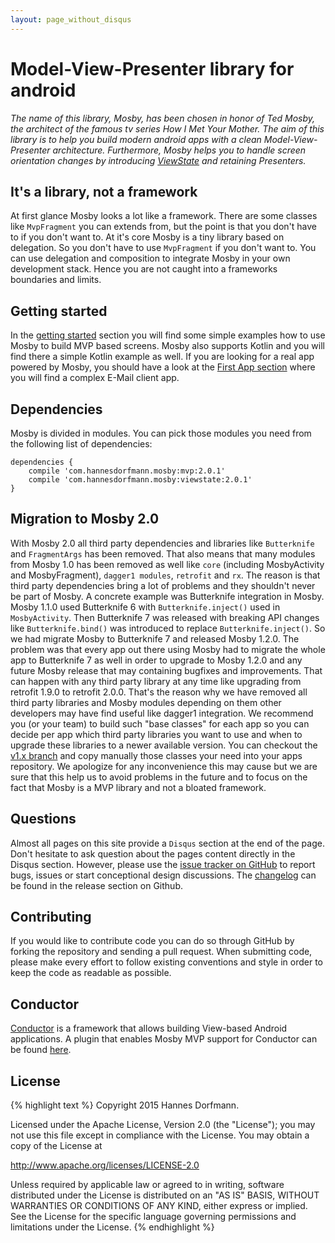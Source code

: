 ```yaml
---
layout: page_without_disqus
---
```


# Model-View-Presenter library for android
_The name of this library, Mosby, has been chosen in honor of Ted Mosby, the architect of the famous tv series How I Met Your Mother. The aim of this library is to help you build modern android apps with a clean Model-View-Presenter architecture. Furthermore, Mosby helps you to handle screen orientation changes by introducing [ViewState](http://hannesdorfmann.com/mosby/viewstate/) and retaining Presenters._

## It's a library, not a framework
At first glance Mosby looks a lot like a framework. There are some classes like `MvpFragment` you can extends from, but the point is that you don't have to if you don't want to. At it's core Mosby is a tiny library based on delegation. So you don't have to use `MvpFragment` if you don't want to. You can use delegation and composition to integrate Mosby in your own development stack. Hence you are not caught into a frameworks boundaries and limits.

## Getting started
In the [getting started](http://hannesdorfmann.com/mosby/getting-started/) section you will find some simple examples how to use Mosby to build MVP based screens. Mosby also supports Kotlin and you will find there a simple Kotlin example as well.
If you are looking for a real app powered by Mosby, you should have a look at the [First App section](http://hannesdorfmann.com/mosby/first-app/) where you will find a complex E-Mail client app.

## Dependencies
Mosby is divided in modules. You can pick those modules you need from the following list of dependencies:


<div class="highlight"><pre><code class="groovy"><span class="n">dependencies</span> <span class="o">{</span>
	<span class="n">compile</span> <span class="s1">'com.hannesdorfmann.mosby:mvp:<span class="mosbyVersion">2.0.1</span>'</span>
	<span class="n">compile</span> <span class="s1">'com.hannesdorfmann.mosby:viewstate:<span class="mosbyVersion">2.0.1</span>'</span>
<span class="o">}</span></code></pre></div>

## Migration to Mosby 2.0
With Mosby 2.0 all third party dependencies and libraries like `Butterknife` and `FragmentArgs` has been removed. That also means that many modules from Mosby 1.0 has been removed as well like `core` (including MosbyActivity and MosbyFragment), `dagger1 modules`, `retrofit` and `rx`.
The reason is that third party dependencies bring a lot of problems and they shouldn't never be part of Mosby. A concrete example was Butterknife integration in Mosby. Mosby 1.1.0 used Butterknife 6 with `Butterknife.inject()` used in `MosbyActivity`. Then Butterknife 7 was released with breaking API changes like `Butterknife.bind()` was introduced to replace `Butterknife.inject()`. So we had migrate Mosby to Butterknife 7 and released Mosby 1.2.0. The problem was that every app out there using Mosby had to migrate the whole app to Butterknife 7 as well in order to upgrade to Mosby 1.2.0 and any future Mosby release that may containing bugfixes and improvements. That can happen with any third party library at any time like upgrading from retrofit 1.9.0 to retrofit 2.0.0. That's the reason why we have removed all third party libraries and Mosby modules depending on them other developers may have find useful like dagger1 integration. We recommend you (or your team) to build such "base classes" for each app so you can decide per app which third party libraries you want to use and when to upgrade these libraries to a newer available version. You can checkout the [v1.x branch](https://github.com/sockeqwe/mosby/tree/v1.x) and copy manually those classes your need into your apps repository. We apologize for any inconvenience this may cause but we are sure that this help us to avoid problems in the future and to focus on the fact that Mosby is a MVP library and not a bloated framework.

## Questions
Almost all pages on this site provide a `Disqus` section at the end of the page. Don't hesitate to ask question about the pages content directly in the Disqus section. However, please use the [issue tracker on GitHub](https://github.com/sockeqwe/mosby/issues) to report bugs, issues or start conceptional design discussions. The [changelog](https://github.com/sockeqwe/mosby/releases) can be found in the release section on Github.

## Contributing
If you would like to contribute code you can do so through GitHub by forking the repository and sending a pull request. When submitting code, please make every effort to follow existing conventions and style in order to keep the code as readable as possible.

## Conductor
[Conductor](https://github.com/bluelinelabs/Conductor) is a framework that allows building View-based Android applications. A plugin that enables Mosby MVP support for Conductor can be found [here](https://github.com/sockeqwe/mosby-conductor).

## License
{% highlight text %}
 Copyright 2015 Hannes Dorfmann.

 Licensed under the Apache License, Version 2.0 (the "License");
 you may not use this file except in compliance with the License.
 You may obtain a copy of the License at

   http://www.apache.org/licenses/LICENSE-2.0

 Unless required by applicable law or agreed to in writing, software
 distributed under the License is distributed on an "AS IS" BASIS,
 WITHOUT WARRANTIES OR CONDITIONS OF ANY KIND, either express or implied.
 See the License for the specific language governing permissions and
 limitations under the License.
{% endhighlight %}


<script src="https://ajax.googleapis.com/ajax/libs/jquery/2.1.3/jquery.min.js"></script>
<script>
(function() {
  var mavenApi = "http://search.maven.org/solrsearch/select?q=g:%22com.hannesdorfmann.mosby%22+AND+a:%22mvp%22";
  $.getJSON(mavenApi)
    .done(function( data ) {
			var version = data.response.response.docs[0].latestVersion;
			$('.mosbyVersion').text(version);
    });
})();
</script
